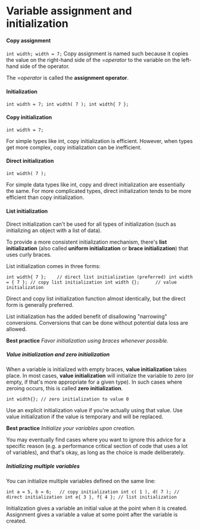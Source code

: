 # Variable assignment and initialization

#### Copy assignment

` int width;
  width = 7;
`
Copy assignment is named such because it copies the value on the right-hand side of the _=operator_ to the variable on the left-hand side of the operator.

The _=operator_ is called the **assignment operator**.


#### Initialization

` int width = 7;
  int width( 7 );
  int width{ 7 };
`

#### Copy initialization

` int width = 7; `

For simple types like int, copy initialization is efficient. However, when types get more complex, copy initialization can be inefficient.


#### Direct initialization

` int width( 7 ); `

For simple data types like int, copy and direct initialization are essentially the same. For more complicated types, direct initialization tends to be more efficient than copy initialization.


#### List initialization

Direct initialization can't be used for all types of initialization (such as initializing an object with a list of data). 

To provide a more consistent initialization mechanism, there's **list initialization** (also called **uniform initialization** or **brace initialization**) that uses curly braces.

List initialization comes in three forms:

` int width{ 7 };    // direct list initialization (preferred)
  int width = { 7 }; // copy list initialization
  int width {};      // value initialization
`

Direct and copy list initialization function almost identically, but the direct form is generally preferred.

List initialization has the added benefit of disallowing "narrowing" conversions. Conversions that can be done without potential data loss are allowed.

**Best practice**
_Favor initialization using braces whenever possible._


##### Value initialization and zero initialization

When a variable is initialized with empty braces, **value initialization** takes place. In most cases, **value initialization** will initialize the variable to zero (or empty, if that's more appropriate for a given type). In such cases where zeroing occurs, this is called **zero initialization**.

`int width{}; // zero initialization to value 0`

Use an explicit initialization value if you're actually using that value.
Use value initialization if the value is temporary and will be replaced.

**Best practice**
_Initialize your variables upon creation._

You may eventually find cases where you want to ignore this advice for a specific reason (e.g. a performance critical section of code that uses a lot of variables), and that's okay, as long as the choice is made deliberately.

##### Initializing multiple variables

You can initialize multiple variables defined on the same line:

` int a = 5, b = 6;   // copy initialization
  int c( 1 ), d( 7 ); // direct initialization
  int e{ 3 }, f{ 4 }; // list initialization `

Initialization gives a variable an initial value at the point when it is created.
Assignment gives a variable a value at some point after the variable is created.
